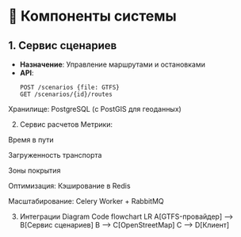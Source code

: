 # 🧩 Компоненты системы

## 1. Сервис сценариев
- **Назначение**: Управление маршрутами и остановками
- **API**:
  ```http
  POST /scenarios {file: GTFS}
  GET /scenarios/{id}/routes
Хранилище: PostgreSQL (с PostGIS для геоданных)

2. Сервис расчетов
Метрики:

Время в пути

Загруженность транспорта

Зоны покрытия

Оптимизация: Кэширование в Redis

Масштабирование: Celery Worker + RabbitMQ

3. Интеграции
Diagram
Code
flowchart LR
    A[GTFS-провайдер] --> B[Сервис сценариев]
    B --> C[OpenStreetMap]
    C --> D[Клиент]
